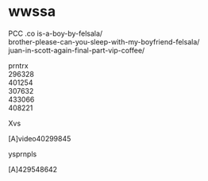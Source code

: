 # wwssa
PCC .co
is-a-boy-by-felsala/   
brother-please-can-you-sleep-with-my-boyfriend-felsala/   
juan-in-scott-again-final-part-vip-coffee/   

prntrx   
296328   
401254    
307632   
433066   
408221   

Xvs

[A]video40299845

ysprnpls   
   
[A]429548642   
